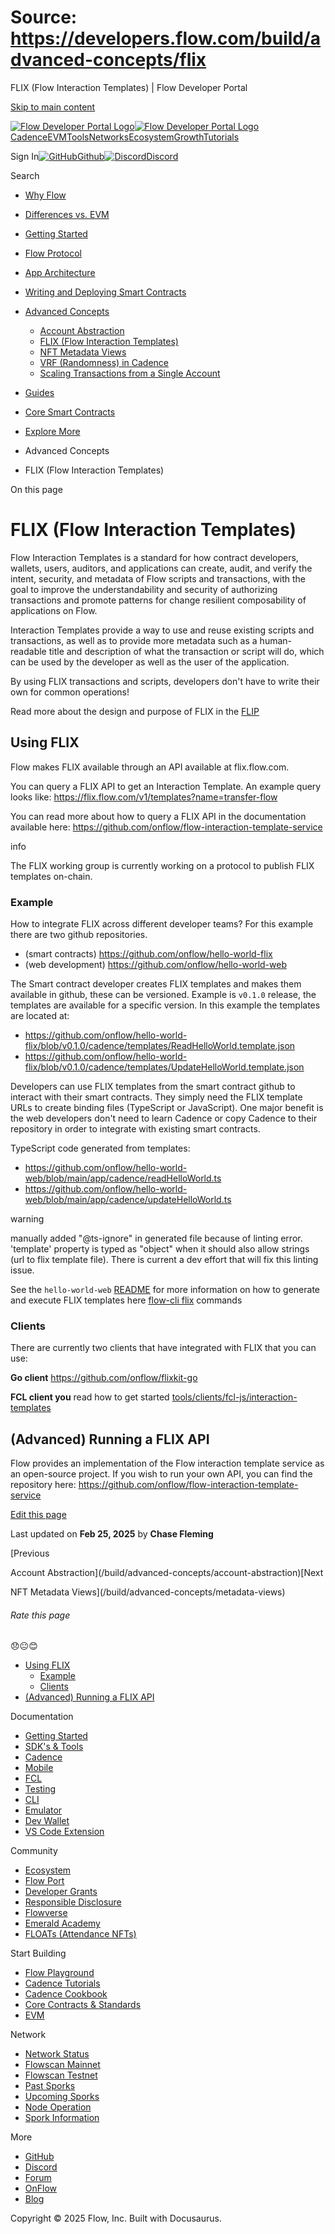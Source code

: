 # Source: https://developers.flow.com/build/advanced-concepts/flix

FLIX (Flow Interaction Templates) | Flow Developer Portal



[Skip to main content](#__docusaurus_skipToContent_fallback)

[![Flow Developer Portal Logo](/img/flow-docs-logo-dark.png)![Flow Developer Portal Logo](/img/flow-docs-logo-light.png)](/)[Cadence](/build/flow)[EVM](/evm/about)[Tools](/tools/flow-cli)[Networks](/networks/flow-networks)[Ecosystem](/ecosystem)[Growth](/growth)[Tutorials](/tutorials)

Sign In[![GitHub]()Github](https://github.com/onflow)[![Discord]()Discord](https://discord.gg/flow)

Search

* [Why Flow](/build/flow)
* [Differences vs. EVM](/build/differences-vs-evm)
* [Getting Started](/build/getting-started/contract-interaction)
* [Flow Protocol](/build/basics/blocks)
* [App Architecture](/build/app-architecture)
* [Writing and Deploying Smart Contracts](/build/learn-cadence)
* [Advanced Concepts](/build/advanced-concepts/account-abstraction)

  + [Account Abstraction](/build/advanced-concepts/account-abstraction)
  + [FLIX (Flow Interaction Templates)](/build/advanced-concepts/flix)
  + [NFT Metadata Views](/build/advanced-concepts/metadata-views)
  + [VRF (Randomness) in Cadence](/build/advanced-concepts/randomness)
  + [Scaling Transactions from a Single Account](/build/advanced-concepts/scaling)
* [Guides](/build/guides/account-linking)
* [Core Smart Contracts](/build/core-contracts)
* [Explore More](/build/explore-more)

* Advanced Concepts
* FLIX (Flow Interaction Templates)

On this page

# FLIX (Flow Interaction Templates)

Flow Interaction Templates is a standard for how contract developers, wallets, users, auditors, and applications can create, audit, and verify the intent, security, and metadata of Flow scripts and transactions, with the goal to improve the understandability and security of authorizing transactions and promote patterns for change resilient composability of applications on Flow.

Interaction Templates provide a way to use and reuse existing scripts and transactions, as well as to provide more metadata such as a human-readable title and description of what the transaction or script will do, which can be used by the developer as well as the user of the application.

By using FLIX transactions and scripts, developers don't have to write their own for common operations!

Read more about the design and purpose of FLIX in the [FLIP](https://github.com/onflow/flips/blob/main/application/20220503-interaction-templates.md)

## Using FLIX[​](#using-flix "Direct link to Using FLIX")

Flow makes FLIX available through an API available at flix.flow.com.

You can query a FLIX API to get an Interaction Template. An example query looks like: <https://flix.flow.com/v1/templates?name=transfer-flow>

You can read more about how to query a FLIX API in the documentation available here: <https://github.com/onflow/flow-interaction-template-service>

info

The FLIX working group is currently working on a protocol to publish FLIX templates on-chain.

### Example[​](#example "Direct link to Example")

How to integrate FLIX across different developer teams? For this example there are two github repositories.

* (smart contracts) <https://github.com/onflow/hello-world-flix>
* (web development) <https://github.com/onflow/hello-world-web>

The Smart contract developer creates FLIX templates and makes them available in github, these can be versioned. Example is `v0.1.0` release, the templates are available for a specific version. In this example the templates are located at:

* <https://github.com/onflow/hello-world-flix/blob/v0.1.0/cadence/templates/ReadHelloWorld.template.json>
* <https://github.com/onflow/hello-world-flix/blob/v0.1.0/cadence/templates/UpdateHelloWorld.template.json>

Developers can use FLIX templates from the smart contract github to interact with their smart contracts. They simply need the FLIX template URLs to create binding files (TypeScript or JavaScript). One major benefit is the web developers don't need to learn Cadence or copy Cadence to their repository in order to integrate with existing smart contracts.

TypeScript code generated from templates:

* <https://github.com/onflow/hello-world-web/blob/main/app/cadence/readHelloWorld.ts>
* <https://github.com/onflow/hello-world-web/blob/main/app/cadence/updateHelloWorld.ts>

warning

manually added "@ts-ignore" in generated file because of linting error. 'template' property is typed as "object" when it should also allow strings (url to flix template file). There is current a dev effort that will fix this linting issue.

See the `hello-world-web` [README](https://github.com/onflow/hello-world-web/tree/main) for more information on how to generate and execute FLIX templates here [flow-cli flix](/tools/flow-cli/flix) commands

### Clients[​](#clients "Direct link to Clients")

There are currently two clients that have integrated with FLIX that you can use:

**Go client** <https://github.com/onflow/flixkit-go>

**FCL client you** read how to get started [tools/clients/fcl-js/interaction-templates](/tools/clients/fcl-js/interaction-templates)

## (Advanced) Running a FLIX API[​](#advanced-running-a-flix-api "Direct link to (Advanced) Running a FLIX API")

Flow provides an implementation of the Flow interaction template service as an open-source project. If you wish to run your own API, you can find the repository here: <https://github.com/onflow/flow-interaction-template-service>

[Edit this page](https://github.com/onflow/docs/tree/main/docs/build/advanced-concepts/flix.md)

Last updated on **Feb 25, 2025** by **Chase Fleming**

[Previous

Account Abstraction](/build/advanced-concepts/account-abstraction)[Next

NFT Metadata Views](/build/advanced-concepts/metadata-views)

###### Rate this page

😞😐😊

* [Using FLIX](#using-flix)
  + [Example](#example)
  + [Clients](#clients)
* [(Advanced) Running a FLIX API](#advanced-running-a-flix-api)

Documentation

* [Getting Started](/build/getting-started/contract-interaction)
* [SDK's & Tools](/tools)
* [Cadence](https://cadence-lang.org/docs/)
* [Mobile](/build/guides/mobile/overview)
* [FCL](/tools/clients/fcl-js)
* [Testing](/build/smart-contracts/testing)
* [CLI](/tools/flow-cli)
* [Emulator](/tools/emulator)
* [Dev Wallet](https://github.com/onflow/fcl-dev-wallet)
* [VS Code Extension](/tools/vscode-extension)

Community

* [Ecosystem](/ecosystem)
* [Flow Port](https://port.onflow.org/)
* [Developer Grants](https://github.com/onflow/developer-grants)
* [Responsible Disclosure](https://flow.com/flow-responsible-disclosure)
* [Flowverse](https://www.flowverse.co/)
* [Emerald Academy](https://academy.ecdao.org/)
* [FLOATs (Attendance NFTs)](https://floats.city/)

Start Building

* [Flow Playground](https://play.flow.com/)
* [Cadence Tutorials](https://cadence-lang.org/docs/tutorial/first-steps)
* [Cadence Cookbook](https://open-cadence.onflow.org)
* [Core Contracts & Standards](/build/core-contracts)
* [EVM](/evm/about)

Network

* [Network Status](https://status.onflow.org/)
* [Flowscan Mainnet](https://flowdscan.io/)
* [Flowscan Testnet](https://testnet.flowscan.io/)
* [Past Sporks](/networks/node-ops/node-operation/past-sporks)
* [Upcoming Sporks](/networks/node-ops/node-operation/upcoming-sporks)
* [Node Operation](/networks/node-ops)
* [Spork Information](/networks/node-ops/node-operation/spork)

More

* [GitHub](https://github.com/onflow)
* [Discord](https://discord.gg/flow)
* [Forum](https://forum.onflow.org/)
* [OnFlow](https://onflow.org/)
* [Blog](https://flow.com/blog)

Copyright © 2025 Flow, Inc. Built with Docusaurus.